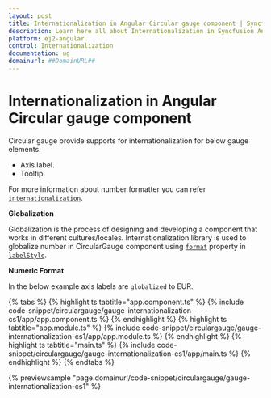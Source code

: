 ```yaml
---
layout: post
title: Internationalization in Angular Circular gauge component | Syncfusion
description: Learn here all about Internationalization in Syncfusion Angular Circular gauge component of Syncfusion Essential JS 2 and more.
platform: ej2-angular
control: Internationalization 
documentation: ug
domainurl: ##DomainURL##
---
```


# Internationalization in Angular Circular gauge component

Circular gauge provide supports for internationalization for below gauge elements.

* Axis label.
* Tooltip.

For more information about number formatter you can refer
[`internationalization`](http://ej2.syncfusion.com/documentation/base/intl.html).

<!-- markdownlint-disable MD036 -->
**Globalization**

Globalization is the process of designing and developing a component that works in different cultures/locales.
Internationalization library is used to globalize number in CircularGauge component
using [`format`](https://ej2.syncfusion.com/angular/documentation/api/circular-gauge/label/#format-string) property in [`labelStyle`](https://ej2.syncfusion.com/angular/documentation/api/circular-gauge/label).

<!-- markdownlint-disable MD036 -->
**Numeric Format**

In the below example axis labels are `globalized` to EUR.

{% tabs %}
{% highlight ts tabtitle="app.component.ts" %}
{% include code-snippet/circulargauge/gauge-internationalization-cs1/app/app.component.ts %}
{% endhighlight %}
{% highlight ts tabtitle="app.module.ts" %}
{% include code-snippet/circulargauge/gauge-internationalization-cs1/app/app.module.ts %}
{% endhighlight %}
{% highlight ts tabtitle="main.ts" %}
{% include code-snippet/circulargauge/gauge-internationalization-cs1/app/main.ts %}
{% endhighlight %}
{% endtabs %}
  
{% previewsample "page.domainurl/code-snippet/circulargauge/gauge-internationalization-cs1" %}